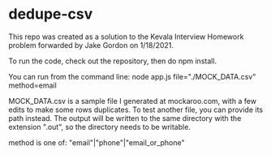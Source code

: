 # dedupe-csv

This repo was created as a solution to the Kevala Interview Homework problem forwarded by Jake Gordon on 1/18/2021.

To run the code, check out the repository, then do npm install.

You can run from the command line:
node app.js file="./MOCK_DATA.csv" method=email

MOCK_DATA.csv is a sample file I generated at mockaroo.com, with a few edits to make some rows duplicates. To test another file, you can provide its path instead. The output will be written to the same directory with the extension ".out", so the directory needs to be writable.

method is one of: "email"|"phone"|"email_or_phone"

